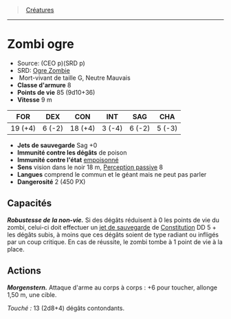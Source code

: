 ﻿---
!MonsterItem
Family: MonsterHD
Type: Mort-vivant
Size: G
Alignment: Neutre Mauvais
ArmorClass: 8
HitPoints: 85 (9d10+36)
Speed: 9 m
Strength: 19 (+4)
Dexterity: ' 6 (-2)'
Constitution: 18 (+4)
Intelligence: ' 3 (-4)'
Wisdom: ' 6 (-2)'
Charisma: ' 5 (-3)'
SavingThrows: Sag +0
DamageImmunities: de poison
ConditionImmunities: '[empoisonné](hd_conditions_empoisonne.md)'
Senses: vision dans le noir 18 m, [Perception passive](hd_abilities_dexterity_perception_passive.md) 8
Languages: comprend le commun et le géant mais ne peut pas parler
Challenge: 2 (450 PX)
Id: monsters_hd.md#zombi-ogre
ParentLink: monsters_hd.md#créatures
Name: Zombi ogre
ParentName: Créatures
NameLevel: 1
AltName: '[Ogre Zombie](srd_monsters_ogre_zombie.md)'
Source: (CEO p)(SRD p)
Attributes: {}
AttributesDictionary: >+
  {}

---
> [Créatures](hd_monsters.md)

---

# Zombi ogre

- Source: (CEO p)(SRD p)
- SRD: [Ogre Zombie](srd_monsters_ogre_zombie.md)
-  Mort-vivant de taille G, Neutre Mauvais
- **Classe d'armure** 8
- **Points de vie** 85 (9d10+36)
- **Vitesse** 9 m

|FOR|DEX|CON|INT|SAG|CHA|
|---|---|---|---|---|---|
|19 (+4)| 6 (-2)|18 (+4)| 3 (-4)| 6 (-2)| 5 (-3)|

- **Jets de sauvegarde** Sag +0
- **Immunité contre les dégâts** de poison
- **Immunité contre l'état** [empoisonné](hd_conditions_empoisonne.md)
- **Sens** vision dans le noir 18 m, [Perception passive](hd_abilities_dexterity_perception_passive.md) 8
- **Langues** comprend le commun et le géant mais ne peut pas parler
- **Dangerosité** 2 (450 PX)

## Capacités

**_Robustesse de la non-vie._** Si des dégâts réduisent à 0 les points de vie du zombi, celui-ci doit effectuer un [jet de sauvegarde](hd_abilities_jets_de_sauvegarde.md) de [Constitution](hd_abilities_constitution.md) DD 5 + les dégâts subis, à moins que ces dégâts soient de type radiant ou infligés par un coup critique. En cas de réussite, le zombi tombe à 1 point de vie à la place.

## Actions

**_Morgenstern._** Attaque d'arme au corps à corps : +6 pour toucher, allonge 1,50 m, une cible.

_Touché :_ 13 (2d8+4) dégâts contondants.

